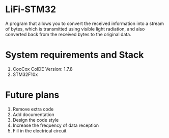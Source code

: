 # LiFi-STM32
A program that allows you to convert the received information into a stream of bytes, which is transmitted using visible light radiation, and also converted back from the 
received bytes to the original data.
# System requirements and Stack
  1. CooCox CoIDE Version: 1.7.8
  2. STM32F10x
# Future plans
  1. Remove extra code 
  2. Add documentation
  3. Design the code style
  4. Increase the frequency of data reception
  5. Fill in the electrical circuit
